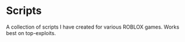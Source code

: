 # Scripts
A collection of scripts I have created for various ROBLOX games. Works best on top-exploits.
